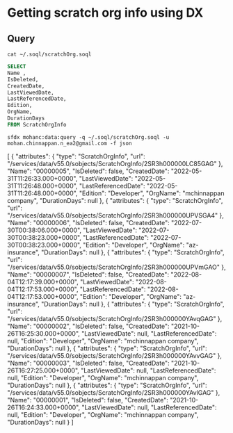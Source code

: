 # Getting scratch org info using DX

## Query


```
cat ~/.soql/scratchOrg.soql
```

```sql
SELECT
Name ,
IsDeleted,
CreatedDate,
LastViewedDate,
LastReferencedDate,
Edition,
OrgName,
DurationDays 
FROM ScratchOrgInfo

```


```
sfdx mohanc:data:query -q ~/.soql/scratchOrg.soql -u mohan.chinnappan.n_ea2@gmail.com -f json
```

[
    {
        "attributes": {
            "type": "ScratchOrgInfo",
            "url": "/services/data/v55.0/sobjects/ScratchOrgInfo/2SR3h000000LC85GAG"
        },
        "Name": "00000005",
        "IsDeleted": false,
        "CreatedDate": "2022-05-31T11:26:33.000+0000",
        "LastViewedDate": "2022-05-31T11:26:48.000+0000",
        "LastReferencedDate": "2022-05-31T11:26:48.000+0000",
        "Edition": "Developer",
        "OrgName": "mchinnappan company",
        "DurationDays": null
    },
    {
        "attributes": {
            "type": "ScratchOrgInfo",
            "url": "/services/data/v55.0/sobjects/ScratchOrgInfo/2SR3h000000UPVSGA4"
        },
        "Name": "00000006",
        "IsDeleted": false,
        "CreatedDate": "2022-07-30T00:38:06.000+0000",
        "LastViewedDate": "2022-07-30T00:38:23.000+0000",
        "LastReferencedDate": "2022-07-30T00:38:23.000+0000",
        "Edition": "Developer",
        "OrgName": "az-insurance",
        "DurationDays": null
    },
    {
        "attributes": {
            "type": "ScratchOrgInfo",
            "url": "/services/data/v55.0/sobjects/ScratchOrgInfo/2SR3h000000UPVmGAO"
        },
        "Name": "00000007",
        "IsDeleted": false,
        "CreatedDate": "2022-08-04T12:17:39.000+0000",
        "LastViewedDate": "2022-08-04T12:17:53.000+0000",
        "LastReferencedDate": "2022-08-04T12:17:53.000+0000",
        "Edition": "Developer",
        "OrgName": "az-insurance",
        "DurationDays": null
    },
    {
        "attributes": {
            "type": "ScratchOrgInfo",
            "url": "/services/data/v55.0/sobjects/ScratchOrgInfo/2SR3h000000YAvqGAG"
        },
        "Name": "00000002",
        "IsDeleted": false,
        "CreatedDate": "2021-10-26T16:25:30.000+0000",
        "LastViewedDate": null,
        "LastReferencedDate": null,
        "Edition": "Developer",
        "OrgName": "mchinnappan company",
        "DurationDays": null
    },
    {
        "attributes": {
            "type": "ScratchOrgInfo",
            "url": "/services/data/v55.0/sobjects/ScratchOrgInfo/2SR3h000000YAvvGAG"
        },
        "Name": "00000003",
        "IsDeleted": false,
        "CreatedDate": "2021-10-26T16:27:25.000+0000",
        "LastViewedDate": null,
        "LastReferencedDate": null,
        "Edition": "Developer",
        "OrgName": "mchinnappan company",
        "DurationDays": null
    },
    {
        "attributes": {
            "type": "ScratchOrgInfo",
            "url": "/services/data/v55.0/sobjects/ScratchOrgInfo/2SR3h000000YAvlGAG"
        },
        "Name": "00000001",
        "IsDeleted": false,
        "CreatedDate": "2021-10-26T16:24:33.000+0000",
        "LastViewedDate": null,
        "LastReferencedDate": null,
        "Edition": "Developer",
        "OrgName": "mchinnappan company",
        "DurationDays": null
    }
]
```
